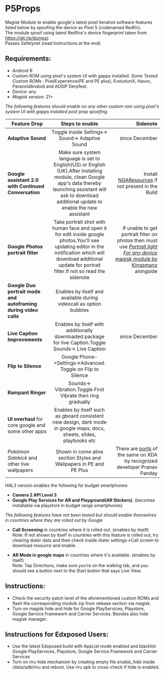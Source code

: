 # P5Props
Magisk Module to enable google's latest pixel iteration software features listed below by spoofing the device as Pixel 5 (codenamed Redfin).  
The module spoof using latest Redfins's device fingerprint taken from https://git.rip/dumps/.   
Passes Safetynet (read Instructions at the end).
## Requirements:
- Android R
- Custom ROM using pixel's system UI with gapps installed.
  *Some Tested Custom ROMs* : PixelExperience(PE and PE plus), EvolutionX, Havoc, ParanoidAndoid and AOSiP Derpfest.   
- *Device*: any  
- *Magisk version*: 21+



*The following features should enable on any other custom rom using pixel's system UI with gapps installed post prop spoofing.*


| Feature Drop  | Steps to enable      | Sidenote  |
| ------------- |:-------------:| -----:|
| **Adaptive Sound**       | Toggle inside Settings-> Sound-> Adaptive Sound | since December |
|**Google assistant 2.0 with Continued Conversation**|Make sure system language is set to English(US) or English (UK).After installing module, clean Google app's data thereby launching assistant will ask to download additional update to enable the new assistant | Install [NGAResources]( https://www.dropbox.com/s/ed10513o4hke8ux/NgaResources.apk?dl=0 ) if not present in the Build|
|**Google Photos portrait filter**|Take portrait shot with human face and open it for edit inside google photos.You'll see updating editor in the notification which will download additional update for portrait filter.If not so read the sidenote |If unable to get portrait filter on photos then must use [*Portrait light For any device* magisk module by Kingsmanz](https://www.dropbox.com/s/kwej83yvefn8znp/Portrait%20light%20For%20any%20device.zip?dl=0) alongside|
|**Google Duo portrait mode and autoframing during video calls**|Enables by itself and available during videocall as option bubbles| |
|**Live Caption Improvements**     | Enables by itself  with additionally downloaded package for live Caption.Toggle Sounds-> Live Caption  |   since December |
|**Flip to Silence** | Google Phone->Settings->Advanced. Toggle on Flip to Silence  |  |
|**Rampant Ringer**|Sounds-> Vibration.Toggle First Vibrate then ring gradually| |
|**UI overhaul** for core google and some other apps|Enables by itself such as gboard consistent new design, dark mode in google maps, docs, sheets, slides, playbooks etc | |
|*Pokémon Sidekick* and other live wallpapers|Shown in come alive section Styles and Wallpapers in PE and PE Plus |There are [ports](https://forum.xda-developers.com/m/pranav-pandey.3962236/#recent-content) of the same on XDA by recognized developer Pranav Panday|


HAL3 version enables the following for budget smartphones:
- **Camera 2 API Level 3** 
- **Google Play Services for AR  and Playground(AR Stickers)**. (becomes installable via playstore in budget range smartphones)


*The following features have not been tested but should enable themselves in countries where they are rolled out by Google*

- **Call Screening** in countries where it is rolled out. (enables by itself)  
Note: If not shown by itself in countries with this feature is rolled out, try clearing dialer data and then check inside dialer settings->Call screen to download resource and enable. 

- **AR Mode in google maps** in countries where it's available. (enables by itself)  
Note: Tap Directions, make sure you’re on the walking tab, and you should see a button next to the Start button that says Live View.  




## Instructions:
- Check the security patch level of the aforementioned custom ROMs and flash the corresponding module zip from release section via magisk.
- Turn on magisk hide and hide for Google PlayServices, Playstore, Google Service Framework and Carrier Services. Besides also hide magisk manager.

## Instructions for Edxposed Users:
- Use the latest Edxposed build with AppList mode enabled and blacklist Google PlayServices, Playstore, Google Service Framework and Carrier Services  
- Turn on riru hide mechanism by creating empty file *enable_hide* inside /data/adb/riru and reboot. Use riru apk to cross-check if hide is enabled.  
